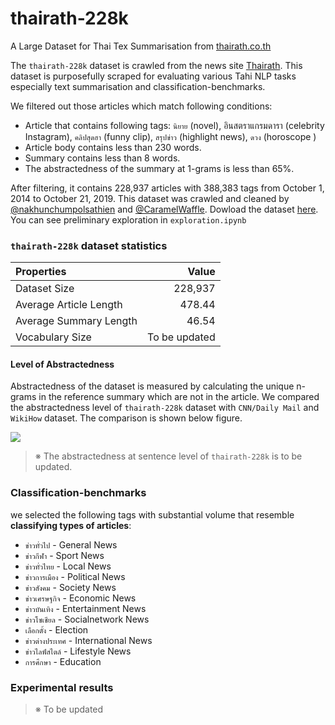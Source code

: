 # thairath-228k
A Large Dataset for Thai Tex Summarisation from [thairath.co.th](thairath.co.th)

The `thairath-228k` dataset is crawled from the news site [Thairath](https://www.thairath.co.th/home "Thairath"). This dataset is purposefully scraped for evaluating various Tahi NLP tasks especially text summarisation and classification-benchmarks.

We filtered out those articles which match following conditions:
- Article that contains following tags: `นิยาย` (novel), อินสตราแกรมดารา (celebrity Instagram), `คลิปสุดฮา` (funny clip), `สรุปข่าว` (highlight news), `ดวง` (horoscope )
- Article body contains less than 230 words.
- Summary contains less than 8 words.
- The abstractedness of the summary at 1-grams is less than 65%. 

After filtering, it contains 228,937 articles with 388,383 tags from October 1, 2014 to October 21, 2019. This dataset was crawled and cleaned by [@nakhunchumpolsathien](https://github.com/nakhunchumpolsathien) and [@CaramelWaffle](https://github.com/caramelWaffle). Dowload the dataset [here](https://drive.google.com/file/d/1IUoKGFjGF4hxnAQ19-l12zAXTmw0V4s7/view?usp=sharing). You can see preliminary exploration in `exploration.ipynb`

### `thairath-228k` dataset statistics

| Properties     | Value |
| :--------- | -----:|
| Dataset Size  | 228,937 |
| Average Article Length     |   478.44 |
| Average Summary Length     |    46.54 |
| Vocabulary Size | To be updated |
#### Level of Abstractedness
Abstractedness of the dataset is measured by calculating the unique n-grams in the reference summary which are not in the article. We compared the abstractedness level of `thairath-228k` dataset with `CNN/Daily Mail` and `WikiHow` dataset. The comparison is shown below figure.

![](https://github.com/nakhunchumpolsathien/thairath-226k/blob/master/data/comparision_g.png?raw=true)

> ※ The abstractedness at sentence level of `thairath-228k` is to be updated.

### Classification-benchmarks
we selected the following tags with substantial volume that resemble **classifying types of articles**:
- `ข่าวทั่วไป` - General News
- `ข่าวกีฬา` - Sport News
- `ข่าวทั่วไทย` - Local News
- `ข่าวการเมือง` - Political News
- `ข่าวสังคม` - Society News
- `ข่าวเศรษฐกิจ` - Economic News
- `ข่าวบันเทิง` -  Entertainment News
- `ข่าวโซเชียล` - Socialnetwork News
- `เลือกตั้ง` - Election 
- `ข่าวต่างประเทศ` - International News
- `ข่าวไลฟ์สไตล์` - Lifestyle News
- `การศึกษา` - Education

### Experimental results
 >※ To be updated 